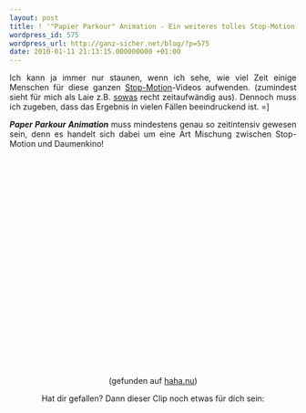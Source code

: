 ```yaml
---
layout: post
title: ! '"Papier Parkour" Animation - Ein weiteres tolles Stop-Motion-Video'
wordpress_id: 575
wordpress_url: http://ganz-sicher.net/blog/?p=575
date: 2010-01-11 21:13:15.000000000 +01:00
---
```

<p style="text-align: justify;">Ich kann ja immer nur staunen, wenn ich sehe, wie viel Zeit einige Menschen für diese ganzen <a href="http://de.wikipedia.org/wiki/Stop-Motion" target="_blank">Stop-Motion</a>-Videos aufwenden. (zumindest sieht für mich als Laie z.B. <a href="http://www.youtube.com/watch?v=gs8cjYmoSUo" target="_blank">sowas</a> recht zeitaufwändig aus). Dennoch muss ich zugeben, dass das Ergebnis in vielen Fällen beeindruckend ist. =]</p>
<p style="text-align: justify;"><em><strong>Paper Parkour Animation</strong></em> muss mindestens genau so zeitintensiv gewesen sein, denn es handelt sich dabei um eine Art Mischung zwischen Stop-Motion und Daumenkino!</p>
<center><object classid="clsid:d27cdb6e-ae6d-11cf-96b8-444553540000" width="480" height="385" codebase="http://download.macromedia.com/pub/shockwave/cabs/flash/swflash.cab#version=6,0,40,0"><param name="allowFullScreen" value="true" /><param name="allowscriptaccess" value="always" /><param name="src" value="http://www.youtube.com/v/rKlLdbvDeR4&amp;hl=de_DE&amp;fs=1&amp;color1=0x006699&amp;color2=0x54abd6" /><param name="allowfullscreen" value="true" /><embed type="application/x-shockwave-flash" width="480" height="385" src="http://www.youtube.com/v/rKlLdbvDeR4&amp;hl=de_DE&amp;fs=1&amp;color1=0x006699&amp;color2=0x54abd6" allowscriptaccess="always" allowfullscreen="true"></embed></object>
(gefunden auf <a href="http://haha.nu" target="_blank">haha.nu</a>)

Hat dir gefallen? Dann dieser Clip noch etwas für dich sein:

<object classid="clsid:d27cdb6e-ae6d-11cf-96b8-444553540000" width="480" height="385" codebase="http://download.macromedia.com/pub/shockwave/cabs/flash/swflash.cab#version=6,0,40,0"><param name="allowFullScreen" value="true" /><param name="allowscriptaccess" value="always" /><param name="src" value="http://www.youtube.com/v/ugRloBb8xh8&amp;hl=de_DE&amp;fs=1&amp;color1=0x006699&amp;color2=0x54abd6" /><param name="allowfullscreen" value="true" /><embed type="application/x-shockwave-flash" width="480" height="385" src="http://www.youtube.com/v/ugRloBb8xh8&amp;hl=de_DE&amp;fs=1&amp;color1=0x006699&amp;color2=0x54abd6" allowscriptaccess="always" allowfullscreen="true"></embed></object></center>
